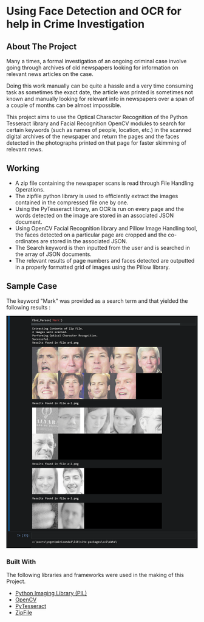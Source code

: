 # Using Face Detection and OCR for help in Crime Investigation

## About The Project

Many a times, a formal investigation of an ongoing criminal case involve going through archives of old newspapers looking for information on relevant news articles on the case.

Doing this work manually can be quite a hassle and a very time consuming task as sometimes the exact date, the article was printed is sometimes not known and manually looking for relevant info in newspapers over a span of a couple of months can be almost impossible.

This project aims to use the Optical Character Recognition of the Python Tesseract library and Facial Recognition OpenCV modules to search for certain keywords (such as names of people, location, etc.) in the scanned digital archives of the newspaper and return the pages and the faces detected in the photographs printed on that page for faster skimming of relevant news.

## Working
* A zip file containing the newspaper scans is read through File Handling Operations.
* The zipfile python library is used to efficiently extract the images contained in the compressed file one by one.
* Using the PyTesseract library, an OCR is run on every page and the words detected on the image are stored in an associated JSON document.
* Using OpenCV Facial Recognition library and Pillow Image Handling tool, the faces detected on a particular page are cropped and the co-ordinates are stored in the associated JSON.
* The Search keyword is then inputted from the user and is searched in the array of JSON documents.
* The relevant results of page numbers and faces detected are outputted in a properly formatted grid of images using the Pillow library.

## Sample Case
The keyword "Mark" was provided as a search term and that yielded the following results : 

<p align="center">
  <a href="https://github.com/yogen-ghodke-113/Using-Face-Detection-and-OCR-for-help-in-Crime-Investigation">
    <img src="/sample_output.png">
  </a>
  </p>


### Built With
The following libraries and frameworks were used in the making of this Project.
* [Python Imaging Library (PIL)](https://pypi.org/project/Pillow/)
* [OpenCV](https://opencv.org/)
* [PyTesseract](https://pypi.org/project/pytesseract/)
* [ZipFile](https://docs.python.org/3/library/zipfile.html)
